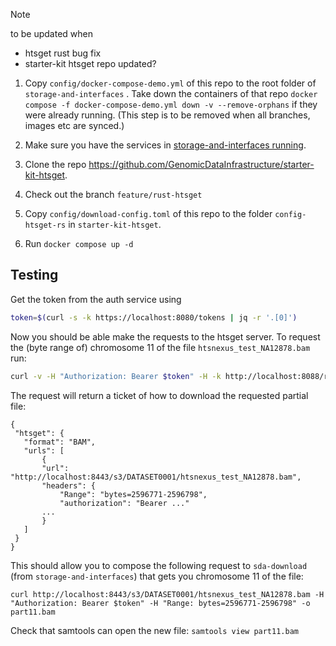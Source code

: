 > [!NOTE]
> to be updated when
> - htsget rust bug fix
> - starter-kit htsget repo updated?


1. Copy `config/docker-compose-demo.yml` of this repo to the root folder of
   `storage-and-interfaces` . Take down the containers  of that repo `docker
   compose -f docker-compose-demo.yml down -v --remove-orphans` if they were
   already running. (This step is to be removed when all branches, images etc
   are synced.)
1. Make sure you have the services in [storage-and-interfaces running](/docs/storage-and-interfaces.md).

1. Clone the repo https://github.com/GenomicDataInfrastructure/starter-kit-htsget.
1. Check out the branch `feature/rust-htsget`
1. Copy `config/download-config.toml` of this repo to the folder `config-htsget-rs` in `starter-kit-htsget`.
1. Run `docker compose up -d`



## Testing
Get the token from the auth service using
 ```sh
 token=$(curl -s -k https://localhost:8080/tokens | jq -r '.[0]')
 ```
Now you should be able  make the requests to the htsget server. To request the (byte range of) chromosome 11 of the file `htsnexus_test_NA12878.bam` run:
 ```sh
 curl -v -H "Authorization: Bearer $token" -H -k http://localhost:8088/reads/DATASET0001/htsnexus_test_NA12878?referenceName=11
 ```

 The request will return a ticket of how to download the requested partial file:
 ```
 {
  "htsget": {
    "format": "BAM",
    "urls": [
        {
        "url": "http://localhost:8443/s3/DATASET0001/htsnexus_test_NA12878.bam",
        "headers": {
            "Range": "bytes=2596771-2596798",
            "authorization": "Bearer ..."
        ...
        }
    ]
  }
 }
```

This should allow you to compose the following request to `sda-download` (from `storage-and-interfaces`) that gets you chromosome 11 of the file:
```
curl http://localhost:8443/s3/DATASET0001/htsnexus_test_NA12878.bam -H "Authorization: Bearer $token" -H "Range: bytes=2596771-2596798" -o part11.bam
```

Check that samtools can open the new file: `samtools view part11.bam`
